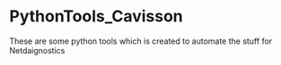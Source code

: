 # PythonTools_Cavisson
These are some python tools which is created to automate the stuff for Netdaignostics 
